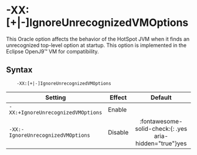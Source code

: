 <!--
* Copyright (c) 2017, 2023 IBM Corp. and others
*
* This program and the accompanying materials are made
* available under the terms of the Eclipse Public License 2.0
* which accompanies this distribution and is available at
* https://www.eclipse.org/legal/epl-2.0/ or the Apache
* License, Version 2.0 which accompanies this distribution and
* is available at https://www.apache.org/licenses/LICENSE-2.0.
*
* This Source Code may also be made available under the
* following Secondary Licenses when the conditions for such
* availability set forth in the Eclipse Public License, v. 2.0
* are satisfied: GNU General Public License, version 2 with
* the GNU Classpath Exception [1] and GNU General Public
* License, version 2 with the OpenJDK Assembly Exception [2].
*
* [1] https://www.gnu.org/software/classpath/license.html
* [2] https://openjdk.org/legal/assembly-exception.html
*
* SPDX-License-Identifier: EPL-2.0 OR Apache-2.0 OR GPL-2.0 WITH
* Classpath-exception-2.0 OR LicenseRef-GPL-2.0 WITH Assembly-exception
-->

# -XX:\[+|-\]IgnoreUnrecognizedVMOptions

This Oracle option affects the behavior of the HotSpot JVM when it finds an unrecognized top-level option at startup. This option is implemented in the Eclipse OpenJ9&trade; VM for compatibility.

## Syntax

        -XX:[+|-]IgnoreUnrecognizedVMOptions

| Setting                            | Effect  | Default                                                                            |
|------------------------------------|---------|:----------------------------------------------------------------------------------:|
| `-XX:+IgnoreUnrecognizedVMOptions` | Enable  |                                                                                    |
| `-XX:-IgnoreUnrecognizedVMOptions` | Disable | :fontawesome-solid-check:{: .yes aria-hidden="true"}<span class="sr-only">yes</span> |




<!-- ==== END OF TOPIC ==== xxignoreunrecognizedvmoptions.md ==== -->
